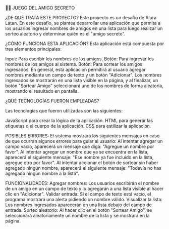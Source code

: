 🕵️‍♂️ JUEGO DEL AMIGO SECRETO


¿DE QUÉ TRATA ESTE PROYECTO?
Este proyecto es un desafío de Alura Latan. En este desafío, se plantea desarrollar una aplicación que permita a los usuarios ingresar nombres de amigos en una lista para luego realizar un sorteo aleatorio y determinar quién es el "amigo secreto".

¿CÓMO FUNCIONA ESTA APLICACIÓN?
Esta aplicación está compuesta por tres elementos principales:

Input: Para escribir los nombres de los amigos.
Botón: Para ingresar los nombres de los amigos al sistema.
Botón: Para sortear los amigos ingresados.
En general, esta aplicación permitirá al usuario agregar nombres mediante un campo de texto y un botón "Adicionar". Los nombres ingresados se mostrarán en una lista visible en la página, y al finalizar, un botón "Sortear Amigo" seleccionará uno de los nombres de forma aleatoria, mostrando el resultado en pantalla.


¿QUÉ TECNOLOGÍAS FUERON EMPLEADAS?

Las tecnologías que fueron utilizadas son las siguientes:

JavaScript para crear la lógica de la aplicación.
HTML para generar las etiquetas o el cuerpo de la aplicación.
CSS para estilizar la aplicación.



POSIBLES ERRORES:
El sistema mostrará los siguientes mensajes en caso de que ocurran algunos errores para guiar al usuario:
Al intentar agregar un campo vacío, aparecerá un mensaje que diga: "Agregue un nombre por favor".
Al intentar agregar un nombre que ya se encuentra en la lista, aparecerá el siguiente mensaje: "Ese nombre ya fue incluido en la lista, agregue otro por favor".
Al intentar accionar el botón de sortear sin haber agregado ningún nombre, aparecerá el siguiente mensaje: "Todavía no has agregado ningún nombre a la lista".


FUNCIONALIDADES:
Agregar nombres: Los usuarios escribirán el nombre de un amigo en un campo de texto y lo agregarán a una lista visible al hacer clic en "Adicionar".
Validar entrada: Si el campo de texto está vacío, el programa mostrará una alerta pidiendo un nombre válido.
Visualizar la lista: Los nombres ingresados aparecerán en una lista debajo del campo de entrada.
Sorteo aleatorio: Al hacer clic en el botón "Sortear Amigo", se seleccionará aleatoriamente un nombre de la lista y se mostrará en la página.
